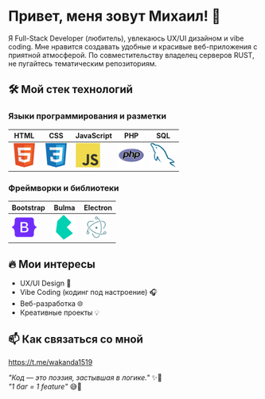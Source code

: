 # Привет, меня зовут Михаил! 👋

Я Full-Stack Developer (любитель), увлекаюсь UX/UI дизайном и vibe coding.
Мне нравится создавать удобные и красивые веб-приложения с приятной атмосферой.
По совместительству владелец серверов RUST, не пугайтесь тематическим репозиториям.

## 🛠️ Мой стек технологий

### Языки программирования и разметки
| HTML | CSS | JavaScript | PHP | SQL |
|------|-----|------------|-----|-----|
| <img src="https://raw.githubusercontent.com/devicons/devicon/master/icons/html5/html5-original.svg" width="50"> | <img src="https://raw.githubusercontent.com/devicons/devicon/master/icons/css3/css3-original.svg" width="50"> | <img src="https://raw.githubusercontent.com/devicons/devicon/master/icons/javascript/javascript-original.svg" width="50"> | <img src="https://raw.githubusercontent.com/devicons/devicon/master/icons/php/php-original.svg" width="50"> | <img src="https://raw.githubusercontent.com/devicons/devicon/master/icons/mysql/mysql-original.svg" width="50"> |

### Фреймворки и библиотеки
| Bootstrap | Bulma | Electron |
|-----------|-------|----------|
| <img src="https://raw.githubusercontent.com/devicons/devicon/master/icons/bootstrap/bootstrap-plain.svg" width="50"> | <img src="https://raw.githubusercontent.com/devicons/devicon/master/icons/bulma/bulma-plain.svg" width="50"> | <img src="https://raw.githubusercontent.com/devicons/devicon/master/icons/electron/electron-original.svg" width="50"> |

## 🔥 Мои интересы
- UX/UI Design 🎨
- Vibe Coding (кодинг под настроение) 🎧
- Веб-разработка 🌐
- Креативные проекты 💡

## 📫 Как связаться со мной
https://t.me/wakanda1519

*"Код — это поэзия, застывшая в логике."* ✨📜  
*"1 баг = 1 feature"* 😅🐞  
